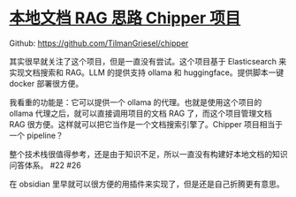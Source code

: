 # [本地文档 RAG 思路 Chipper 项目](https://github.com/VandeeFeng/gitmemo/issues/35)

Github: <https://github.com/TilmanGriesel/chipper>

其实很早就关注了这个项目，但是一直没有尝试。这个项目基于 Elasticsearch 来实现文档搜索和 RAG。LLM 的提供支持 ollama 和 huggingface。提供脚本一键 docker 部署很方便。

我看重的功能是：它可以提供一个 ollama 的代理。也就是使用这个项目的 ollama 代理之后，就可以直接调用项目的文档 RAG 了，而这个项目管理文档 RAG 很方便。这样就可以把它当作是一个文档搜索引擎了。Chipper 项目相当于一个 pipeline？

整个技术栈很值得参考，还是由于知识不足，所以一直没有构建好本地文档的知识问答体系。 #22 #26

在 obsidian 里早就可以很方便的用插件来实现了，但是还是自己折腾更有意思。
